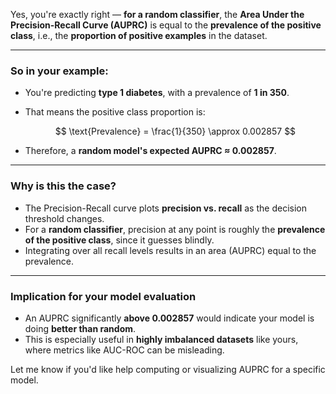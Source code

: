 Yes, you're exactly right — **for a random classifier**, the **Area Under the Precision-Recall Curve (AUPRC)** is equal to the **prevalence of the positive class**, i.e., the **proportion of positive examples** in the dataset.

---

### So in your example:

* You're predicting **type 1 diabetes**, with a prevalence of **1 in 350**.

* That means the positive class proportion is:

  $$
  \text{Prevalence} = \frac{1}{350} \approx 0.002857
  $$

* Therefore, a **random model's expected AUPRC ≈ 0.002857**.

---

### Why is this the case?

* The Precision-Recall curve plots **precision vs. recall** as the decision threshold changes.
* For a **random classifier**, precision at any point is roughly the **prevalence of the positive class**, since it guesses blindly.
* Integrating over all recall levels results in an area (AUPRC) equal to the prevalence.

---

### Implication for your model evaluation

* An AUPRC significantly **above 0.002857** would indicate your model is doing **better than random**.
* This is especially useful in **highly imbalanced datasets** like yours, where metrics like AUC-ROC can be misleading.

Let me know if you'd like help computing or visualizing AUPRC for a specific model.
